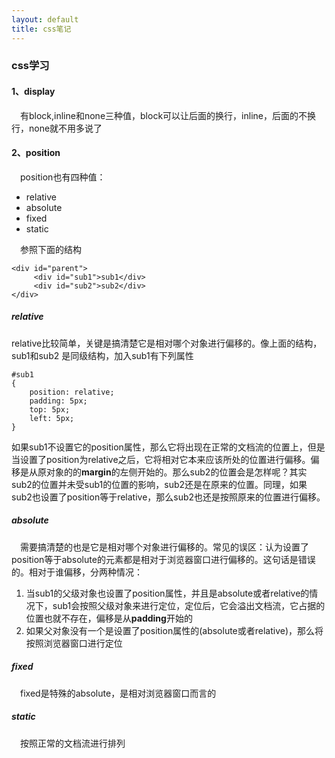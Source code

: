 ```yaml
---
layout: default
title: css笔记
---
```


### css学习 ###

#### 1、display ####

&emsp;有block,inline和none三种值，block可以让后面的换行，inline，后面的不换行，none就不用多说了

#### 2、position ####

&emsp;position也有四种值：

- relative
- absolute
- fixed
- static

&emsp;参照下面的结构

	<div id="parent">
	     <div id="sub1">sub1</div>
	     <div id="sub2">sub2</div>
	</div>

##### relative

relative比较简单，关键是搞清楚它是相对哪个对象进行偏移的。像上面的结构，sub1和sub2 是同级结构，加入sub1有下列属性

	#sub1
	{
	    position: relative;
	    padding: 5px;
	    top: 5px;
	    left: 5px;
	}

如果sub1不设置它的position属性，那么它将出现在正常的文档流的位置上，但是当设置了position为relative之后，它将相对它本来应该所处的位置进行偏移。偏移是从原对象的的**margin**的左侧开始的。那么sub2的位置会是怎样呢？其实sub2的位置并未受sub1的位置的影响，sub2还是在原来的位置。同理，如果sub2也设置了position等于relative，那么sub2也还是按照原来的位置进行偏移。

##### absolute

&emsp;需要搞清楚的也是它是相对哪个对象进行偏移的。常见的误区：认为设置了position等于absolute的元素都是相对于浏览器窗口进行偏移的。这句话是错误的。相对于谁偏移，分两种情况：

1. 当sub1的父级对象也设置了position属性，并且是absolute或者relative的情况下，sub1会按照父级对象来进行定位，定位后，它会溢出文档流，它占据的位置也就不存在，偏移是从**padding**开始的
2. 如果父对象没有一个是设置了position属性的(absolute或者relative)，那么将按照浏览器窗口进行定位

##### fixed

&emsp;fixed是特殊的absolute，是相对浏览器窗口而言的

##### static

&emsp;按照正常的文档流进行排列
